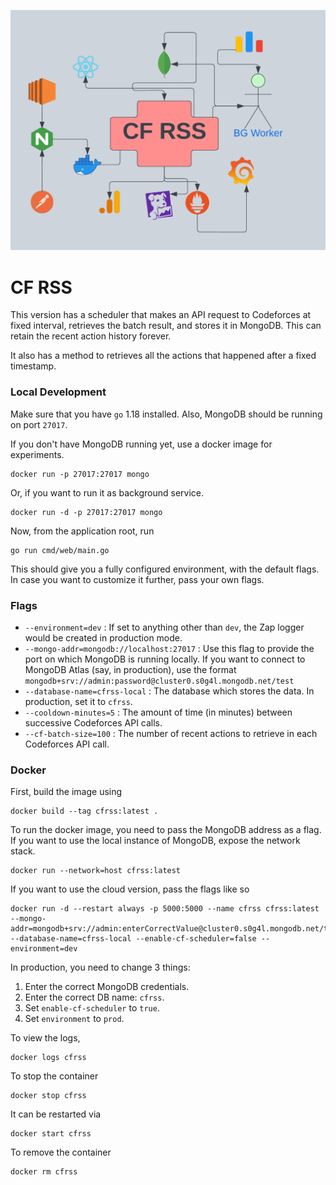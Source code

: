 ![Short description of diagram](cf-rss-poster.png) 
# CF RSS


This version has a scheduler that makes an API request to Codeforces at fixed interval, retrieves the batch result, and stores it in MongoDB. This can retain the recent action history forever.

It also has a method to retrieves all the actions that happened after a fixed timestamp.

### Local Development
Make sure that you have `go` 1.18 installed. Also, MongoDB should be running on port `27017`.

If you don't have MongoDB running yet, use a docker image for experiments.

```shell
docker run -p 27017:27017 mongo
```

Or, if you want to run it as background service.

```shell
docker run -d -p 27017:27017 mongo
```

Now, from the application root, run

```shell
go run cmd/web/main.go
```

This should give you a fully configured environment, with the default flags. In case you want to customize it further, pass your own flags.


### Flags
* `--environment=dev` : If set to anything other than `dev`, the Zap logger would be created in production mode.
* `--mongo-addr=mongodb://localhost:27017` : Use this flag to provide the port on which MongoDB is running locally. If you want to connect to MongoDB Atlas (say, in production), use the format `mongodb+srv://admin:password@cluster0.s0g4l.mongodb.net/test`
* `--database-name=cfrss-local` : The database which stores the data. In production, set it to `cfrss`.
* `--cooldown-minutes=5` : The amount of time (in minutes) between successive Codeforces API calls.
* `--cf-batch-size=100` : The number of recent actions to retrieve in each Codeforces API call.

### Docker 
First, build the image using
```shell
docker build --tag cfrss:latest .
```

To run the docker image, you need to pass the MongoDB address as a flag. If you want to use the local instance of MongoDB, expose the network stack. 

```shell
docker run --network=host cfrss:latest 
```

If you want to use the cloud version, pass the flags like so

```shell
docker run -d --restart always -p 5000:5000 --name cfrss cfrss:latest --mongo-addr=mongodb+srv://admin:enterCorrectValue@cluster0.s0g4l.mongodb.net/test --database-name=cfrss-local --enable-cf-scheduler=false --environment=dev
```

In production, you need to change 3 things:
1. Enter the correct MongoDB credentials.
2. Enter the correct DB name: `cfrss`.
3. Set `enable-cf-scheduler` to `true`.
4. Set `environment` to `prod`.

To view the logs, 

```shell
docker logs cfrss
```

To stop the container
```shell
docker stop cfrss
```

It can be restarted via

```shell
docker start cfrss
```

To remove the container

```shell
docker rm cfrss
```
